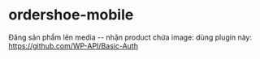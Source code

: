 # ordershoe-mobile

Đăng sản phẩm lên media -- nhận product chứa image: dùng plugin này: https://github.com/WP-API/Basic-Auth
